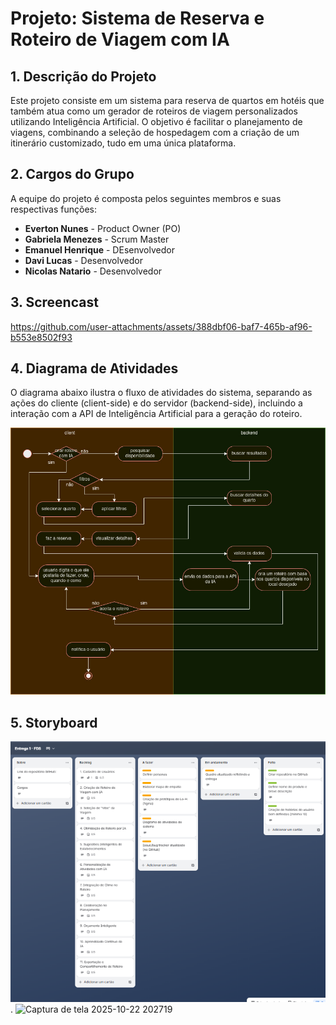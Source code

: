 # Projeto: Sistema de Reserva e Roteiro de Viagem com IA

## 1. Descrição do Projeto
Este projeto consiste em um sistema para reserva de quartos em hotéis que também atua como um gerador de roteiros de viagem personalizados utilizando Inteligência Artificial. O objetivo é facilitar o planejamento de viagens, combinando a seleção de hospedagem com a criação de um itinerário customizado, tudo em uma única plataforma.

## 2. Cargos do Grupo
A equipe do projeto é composta pelos seguintes membros e suas respectivas funções:

- **Everton Nunes** - Product Owner (PO)
- **Gabriela Menezes** - Scrum Master
- **Emanuel Henrique** - DEsenvolvedor
- **Davi Lucas** - Desenvolvedor
- **Nicolas Natario** - Desenvolvedor
  
## 3. Screencast
https://github.com/user-attachments/assets/388dbf06-baf7-465b-af96-b553e8502f93

## 4. Diagrama de Atividades
O diagrama abaixo ilustra o fluxo de atividades do sistema, separando as ações do cliente (client-side) e do servidor (backend-side), incluindo a interação com a API de Inteligência Artificial para a geração do roteiro.

![diagrama de atividades](https://github.com/emanoelhenrick/residencia-capgemini/blob/8cd4a32cc379ef6b1173b19dbd9f89723105f8c7/fin.jpg)

## 5. Storyboard
![quadro de trello](https://github.com/emanoelhenrick/residencia-capgemini/blob/40d17c9ea50f02c77ccd17afb20c4aece199d0b2/quadro_trello.png).
<img width="1366" height="768" alt="Captura de tela 2025-10-22 202719" src="https://github.com/user-attachments/assets/6777b0b9-418f-4b58-9fa9-e8e02c2afecd" />

